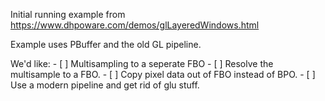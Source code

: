 Initial running example from https://www.dhpoware.com/demos/glLayeredWindows.html

Example uses PBuffer and the old GL pipeline.

We'd like:
    - [ ] Multisampling to a seperate FBO
    - [ ] Resolve the multisample to a FBO.
    - [ ] Copy pixel data out of FBO instead of BPO.
    - [ ] Use a modern pipeline and get rid of glu stuff.
